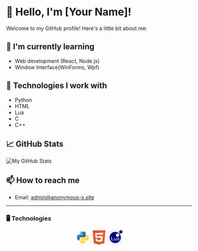 # 👋 Hello, I'm [Your Name]!

Welcome to my GitHub profile! Here's a little bit about me:

## 🌱 I'm currently learning
- Web development (React, Node.js)
- Window Interface(WinForms, Wpf)

## 🧰 Technologies I work with
- Python
- HTML
- Lua
- C
- C++

## 📈 GitHub Stats
![My GitHub Stats](https://github-readme-stats.vercel.app/api?username=UncensoredUsers&show_icons=true&theme=radical)

## 📫 How to reach me
- Email: admin@anonymous-x.site

---

### 🖥️ Technologies

<p align="center">
  <img src="https://raw.githubusercontent.com/devicons/devicon/master/icons/python/python-original.svg" alt="Python" width="40" height="40"/>
  <img src="https://raw.githubusercontent.com/devicons/devicon/master/icons/html5/html5-original.svg" alt="HTML" width="40" height="40"/>
  <img src="https://raw.githubusercontent.com/devicons/devicon/master/icons/lua/lua-original.svg" alt="Lua" width="40" height="40"/>
</p>
